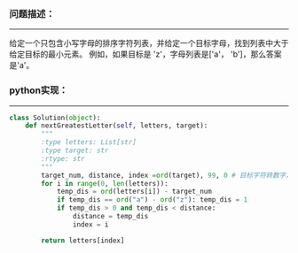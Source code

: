 ### 问题描述：
***
给定一个只包含小写字母的排序字符列表，并给定一个目标字母，找到列表中大于给定目标的最小元素。
例如，如果目标是 'z'，字母列表是['a'， 'b']，那么答案是'a'。
### python实现：
***
```python
class Solution(object):
    def nextGreatestLetter(self, letters, target):
        """
        :type letters: List[str]
        :type target: str
        :rtype: str
        """
        target_num, distance, index =ord(target), 99, 0 # 目标字符转数字，两个字符间的距离，满足条件的字符下标
        for i in range(0, len(letters)):
            temp_dis = ord(letters[i]) - target_num
            if temp_dis == ord("a") - ord("z"): temp_dis = 1
            if temp_dis > 0 and temp_dis < distance:
                distance = temp_dis
                index = i

        return letters[index]

```